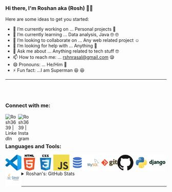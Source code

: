 ### Hi there, I'm Roshan aka (Rosh) 👋:nerd_face:	

Here are some ideas to get you started:

- 🔭 I’m currently working on ... Personal projects :star_struck:
- 🌱 I’m currently learning ... Data analysis, Java :nerd_face: :nerd_face:
- 👯 I’m looking to collaborate on ... Any web related project :relaxed:
- 🤔 I’m looking for help with ... Anything :lying_face:
- 💬 Ask me about ... Anything related to tech stuff :nerd_face:	
- 📫 How to reach me: ... rshnrasal@gmail.com :sleepy:
- 😄 Pronouns: ... He/Him :hugs:
- ⚡ Fun fact: ...I am Superman :laughing:
:satisfied:
---
<br />
<br />

### Connect with me:

<a href="https://www.linkedin.com/in/roshan-rasal-792a79184/"><img align="left" alt="Rosh3639 | LinkedIn" width="40px" src="https://cdn.jsdelivr.net/npm/simple-icons@v3/icons/linkedin.svg" /></img></a>

<a href="#"><img align="left" alt="Rosh3639 | Instagram" width="40px" src="https://cdn.jsdelivr.net/npm/simple-icons@v3/icons/instagram.svg" /></a>

<br />

<br />
<br />
<br />

### Languages and Tools:

<img align="left" alt="Visual Studio Code" width="50px" src="https://raw.githubusercontent.com/github/explore/80688e429a7d4ef2fca1e82350fe8e3517d3494d/topics/visual-studio-code/visual-studio-code.png" />
<img align="left" alt="HTML5" width="50px" src="https://raw.githubusercontent.com/github/explore/80688e429a7d4ef2fca1e82350fe8e3517d3494d/topics/html/html.png" />
<img align="left" alt="CSS3" width="50px" src="https://raw.githubusercontent.com/github/explore/80688e429a7d4ef2fca1e82350fe8e3517d3494d/topics/css/css.png" />
<img align="left" alt="JavaScript" width="50px" src="https://raw.githubusercontent.com/github/explore/80688e429a7d4ef2fca1e82350fe8e3517d3494d/topics/javascript/javascript.png" />
<!-- <img align="left" alt="React" width="26px" src="https://raw.githubusercontent.com/github/explore/80688e429a7d4ef2fca1e82350fe8e3517d3494d/topics/react/react.png" /> -->
<img align="left" alt="SQL" width="50px" src="https://raw.githubusercontent.com/github/explore/80688e429a7d4ef2fca1e82350fe8e3517d3494d/topics/sql/sql.png" />
<img align="left" alt="MySQL" width="50px" src="https://raw.githubusercontent.com/github/explore/80688e429a7d4ef2fca1e82350fe8e3517d3494d/topics/mysql/mysql.png" />
<img align="left" alt="Git" width="50px" src="https://raw.githubusercontent.com/github/explore/80688e429a7d4ef2fca1e82350fe8e3517d3494d/topics/git/git.png" />
<img align="left" alt="GitHub" width="50px" src="https://raw.githubusercontent.com/github/explore/78df643247d429f6cc873026c0622819ad797942/topics/github/github.png" />
<img align="left" alt="Python" width="50px" src="https://raw.githubusercontent.com/github/explore/78df643247d429f6cc873026c0622819ad797942/topics/python/python.png" />
<img align="left" alt="Django" width="50px" src="https://raw.githubusercontent.com/github/explore/78df643247d429f6cc873026c0622819ad797942/topics/django/django.png" />
<img align="left" alt="Java" width="50px" src="https://raw.githubusercontent.com/github/explore/78df643247d429f6cc873026c0622819ad797942/topics/java/java.png" />





<br />
<br />
<br />
<details>
  <summary>Roshan's: GitHub Stats</summary>

  
  
  [![My GitHub Stats](https://github-readme-stats.vercel.app/api/?username=rosh3639&count_private=true&theme=tokyonight&showicons=true)]()
  <br />
  [![My GitHub Language Stats](https://github-readme-stats.vercel.app/api/top-langs/?username=rosh3639&langs_count=5&theme=tokyonight)]()

</details>
<br />

---
<br />
<br />


